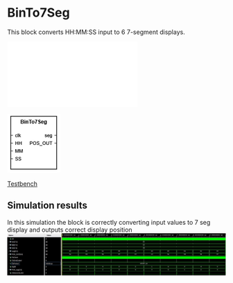 # BinTo7Seg
This block converts HH:MM:SS input to 6 7-segment displays.

![Internal diagram PDF](img/Schematic.pdf)

![BOX](img/B27S_Box.png)

[Testbench](tb_7Seg.vhd)
## Simulation results
In this simulation the block is correctly converting input values to 7 seg display and outputs correct display position
![image](img/tb_Bin27Seg.jpg)